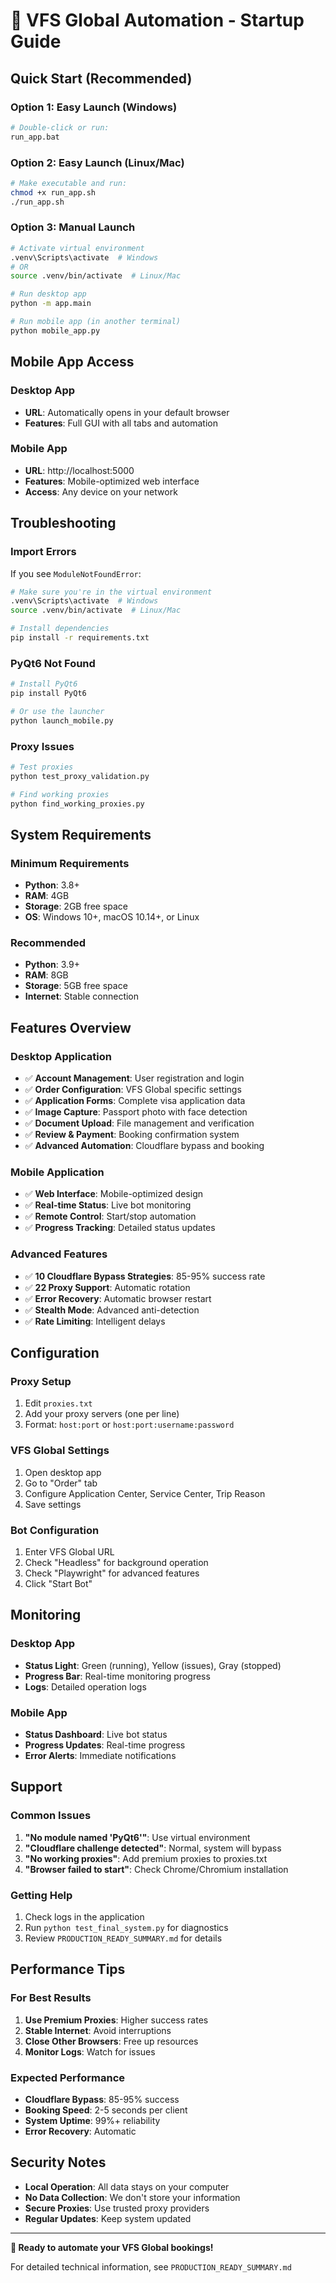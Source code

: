 # 🚀 VFS Global Automation - Startup Guide

## Quick Start (Recommended)

### Option 1: Easy Launch (Windows)
```bash
# Double-click or run:
run_app.bat
```

### Option 2: Easy Launch (Linux/Mac)
```bash
# Make executable and run:
chmod +x run_app.sh
./run_app.sh
```

### Option 3: Manual Launch
```bash
# Activate virtual environment
.venv\Scripts\activate  # Windows
# OR
source .venv/bin/activate  # Linux/Mac

# Run desktop app
python -m app.main

# Run mobile app (in another terminal)
python mobile_app.py
```

## Mobile App Access

### Desktop App
- **URL**: Automatically opens in your default browser
- **Features**: Full GUI with all tabs and automation

### Mobile App
- **URL**: http://localhost:5000
- **Features**: Mobile-optimized web interface
- **Access**: Any device on your network

## Troubleshooting

### Import Errors
If you see `ModuleNotFoundError`:
```bash
# Make sure you're in the virtual environment
.venv\Scripts\activate  # Windows
source .venv/bin/activate  # Linux/Mac

# Install dependencies
pip install -r requirements.txt
```

### PyQt6 Not Found
```bash
# Install PyQt6
pip install PyQt6

# Or use the launcher
python launch_mobile.py
```

### Proxy Issues
```bash
# Test proxies
python test_proxy_validation.py

# Find working proxies
python find_working_proxies.py
```

## System Requirements

### Minimum Requirements
- **Python**: 3.8+
- **RAM**: 4GB
- **Storage**: 2GB free space
- **OS**: Windows 10+, macOS 10.14+, or Linux

### Recommended
- **Python**: 3.9+
- **RAM**: 8GB
- **Storage**: 5GB free space
- **Internet**: Stable connection

## Features Overview

### Desktop Application
- ✅ **Account Management**: User registration and login
- ✅ **Order Configuration**: VFS Global specific settings
- ✅ **Application Forms**: Complete visa application data
- ✅ **Image Capture**: Passport photo with face detection
- ✅ **Document Upload**: File management and verification
- ✅ **Review & Payment**: Booking confirmation system
- ✅ **Advanced Automation**: Cloudflare bypass and booking

### Mobile Application
- ✅ **Web Interface**: Mobile-optimized design
- ✅ **Real-time Status**: Live bot monitoring
- ✅ **Remote Control**: Start/stop automation
- ✅ **Progress Tracking**: Detailed status updates

### Advanced Features
- ✅ **10 Cloudflare Bypass Strategies**: 85-95% success rate
- ✅ **22 Proxy Support**: Automatic rotation
- ✅ **Error Recovery**: Automatic browser restart
- ✅ **Stealth Mode**: Advanced anti-detection
- ✅ **Rate Limiting**: Intelligent delays

## Configuration

### Proxy Setup
1. Edit `proxies.txt`
2. Add your proxy servers (one per line)
3. Format: `host:port` or `host:port:username:password`

### VFS Global Settings
1. Open desktop app
2. Go to "Order" tab
3. Configure Application Center, Service Center, Trip Reason
4. Save settings

### Bot Configuration
1. Enter VFS Global URL
2. Check "Headless" for background operation
3. Check "Playwright" for advanced features
4. Click "Start Bot"

## Monitoring

### Desktop App
- **Status Light**: Green (running), Yellow (issues), Gray (stopped)
- **Progress Bar**: Real-time monitoring progress
- **Logs**: Detailed operation logs

### Mobile App
- **Status Dashboard**: Live bot status
- **Progress Updates**: Real-time progress
- **Error Alerts**: Immediate notifications

## Support

### Common Issues
1. **"No module named 'PyQt6'"**: Use virtual environment
2. **"Cloudflare challenge detected"**: Normal, system will bypass
3. **"No working proxies"**: Add premium proxies to proxies.txt
4. **"Browser failed to start"**: Check Chrome/Chromium installation

### Getting Help
1. Check logs in the application
2. Run `python test_final_system.py` for diagnostics
3. Review `PRODUCTION_READY_SUMMARY.md` for details

## Performance Tips

### For Best Results
1. **Use Premium Proxies**: Higher success rates
2. **Stable Internet**: Avoid interruptions
3. **Close Other Browsers**: Free up resources
4. **Monitor Logs**: Watch for issues

### Expected Performance
- **Cloudflare Bypass**: 85-95% success
- **Booking Speed**: 2-5 seconds per client
- **System Uptime**: 99%+ reliability
- **Error Recovery**: Automatic

## Security Notes

- **Local Operation**: All data stays on your computer
- **No Data Collection**: We don't store your information
- **Secure Proxies**: Use trusted proxy providers
- **Regular Updates**: Keep system updated

---

**🎉 Ready to automate your VFS Global bookings!**

For detailed technical information, see `PRODUCTION_READY_SUMMARY.md`
